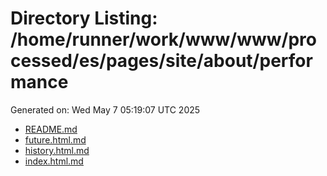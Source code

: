 # Directory Listing: /home/runner/work/www/www/processed/es/pages/site/about/performance
Generated on: Wed May  7 05:19:07 UTC 2025

- [README.md](README.md)
- [future.html.md](future.html.md)
- [history.html.md](history.html.md)
- [index.html.md](index.html.md)
